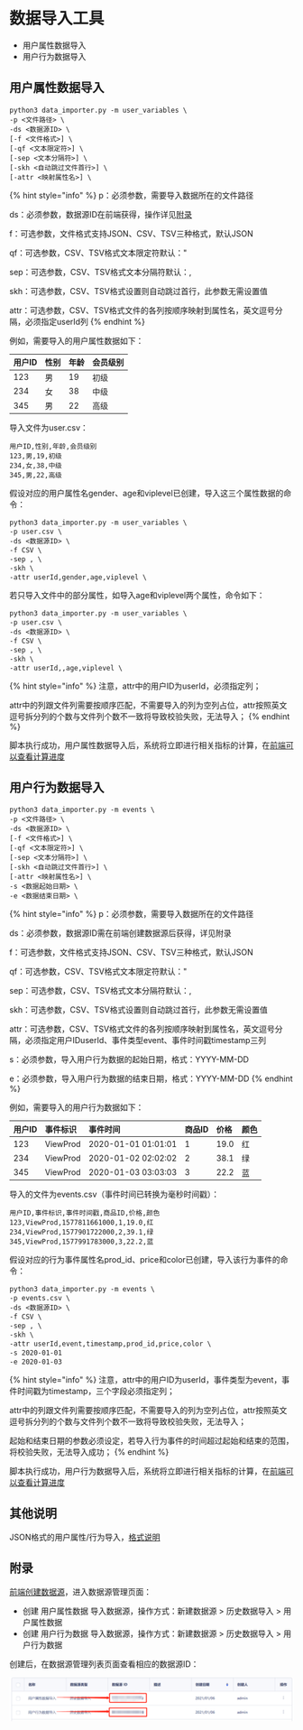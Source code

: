# 数据导入工具

* 用户属性数据导入
* 用户行为数据导入

## 用户属性数据导入

```text
python3 data_importer.py -m user_variables \
-p <文件路径> \
-ds <数据源ID> \
[-f <文件格式>] \
[-qf <文本限定符>] \
[-sep <文本分隔符>] \
[-skh <自动跳过文件首行>] \
[-attr <映射属性名>] \
```

{% hint style="info" %}
p：必须参数，需要导入数据所在的文件路径

ds：必须参数，数据源ID在前端获得，操作详见[附录](dataimporter.md#fu-lu)

f：可选参数，文件格式支持JSON、CSV、TSV三种格式，默认JSON

qf：可选参数，CSV、TSV格式文本限定符默认："

sep：可选参数，CSV、TSV格式文本分隔符默认：,

skh：可选参数，CSV、TSV格式设置则自动跳过首行，此参数无需设置值

attr：可选参数，CSV、TSV格式文件的各列按顺序映射到属性名，英文逗号分隔，必须指定userId列
{% endhint %}

例如，需要导入的用户属性数据如下：

| 用户ID | 性别 | 年龄 | 会员级别 |
| :--- | :--- | :--- | :--- |
| 123 | 男 | 19 | 初级 |
| 234 | 女 | 38 | 中级 |
| 345 | 男 | 22 | 高级 |

导入文件为user.csv：

```text
用户ID,性别,年龄,会员级别
123,男,19,初级
234,女,38,中级
345,男,22,高级
```

假设对应的用户属性名gender、age和viplevel已创建，导入这三个属性数据的命令：

```text
python3 data_importer.py -m user_variables \
-p user.csv \
-ds <数据源ID> \
-f CSV \
-sep , \
-skh \
-attr userId,gender,age,viplevel \
```

若只导入文件中的部分属性，如导入age和viplevel两个属性，命令如下：

```text
python3 data_importer.py -m user_variables \
-p user.csv \
-ds <数据源ID> \
-f CSV \
-sep , \
-skh \
-attr userId,,age,viplevel \
```

{% hint style="info" %}
注意，attr中的用户ID为userId，必须指定列；

attr中的列跟文件列需要按顺序匹配，不需要导入的列为空列占位，attr按照英文逗号拆分列的个数与文件列个数不一致将导致校验失败，无法导入；
{% endhint %}

脚本执行成功，用户属性数据导入后，系统将立即进行相关指标的计算，在[前端可以查看计算进度](../../product-manual/data-center/datasource/data-import.md)

## 用户行为数据导入

```text
python3 data_importer.py -m events \
-p <文件路径> \
-ds <数据源ID> \
[-f <文件格式>] \
[-qf <文本限定符>] \
[-sep <文本分隔符>] \
[-skh <自动跳过文件首行>] \
[-attr <映射属性名>] \
-s <数据起始日期> \
-e <数据结束日期> \
```

{% hint style="info" %}
p：必须参数，需要导入数据所在的文件路径

ds：必须参数，数据源ID需在前端创建数据源后获得，详见附录

f：可选参数，文件格式支持JSON、CSV、TSV三种格式，默认JSON

qf：可选参数，CSV、TSV格式文本限定符默认："

sep：可选参数，CSV、TSV格式文本分隔符默认：,

skh：可选参数，CSV、TSV格式设置则自动跳过首行，此参数无需设置值

attr：可选参数，CSV、TSV格式文件的各列按顺序映射到属性名，英文逗号分隔，必须指定用户IDuserId、事件类型event、事件时间戳timestamp三列

s：必须参数，导入用户行为数据的起始日期，格式：YYYY-MM-DD

e：必须参数，导入用户行为数据的结束日期，格式：YYYY-MM-DD
{% endhint %}

例如，需要导入的用户行为数据如下：

| 用户ID | 事件标识 | 事件时间 | 商品ID | 价格 | 颜色 |
| :--- | :--- | :--- | :--- | :--- | :--- |
| 123 | ViewProd | 2020-01-01 01:01:01 | 1 | 19.0 | 红 |
| 234 | ViewProd | 2020-01-02 02:02:02 | 2 | 38.1 | 绿 |
| 345 | ViewProd | 2020-01-03 03:03:03 | 3 | 22.2 | 蓝 |

导入的文件为events.csv（事件时间已转换为毫秒时间戳）：

```text
用户ID,事件标识,事件时间戳,商品ID,价格,颜色
123,ViewProd,1577811661000,1,19.0,红
234,ViewProd,1577901722000,2,39.1,绿
345,ViewProd,1577991783000,3,22.2,蓝
```

假设对应的行为事件属性名prod\_id、price和color已创建，导入该行为事件的命令：

```text
python3 data_importer.py -m events \
-p events.csv \
-ds <数据源ID> \
-f CSV \
-sep , \
-skh \
-attr userId,event,timestamp,prod_id,price,color \
-s 2020-01-01
-e 2020-01-03
```

{% hint style="info" %}
注意，attr中的用户ID为userId，事件类型为event，事件时间戳为timestamp，三个字段必须指定列；

attr中的列跟文件列需要按顺序匹配，不需要导入的列为空列占位，attr按照英文逗号拆分列的个数与文件列个数不一致将导致校验失败，无法导入；

起始和结束日期的参数必须设定，若导入行为事件的时间超过起始和结束的范围，将校验失败，无法导入成功；
{% endhint %}

脚本执行成功，用户行为数据导入后，系统将立即进行相关指标的计算，在[前端可以查看计算进度](../../product-manual/data-center/datasource/data-import.md)

## 其他说明

JSON格式的用户属性/行为导入，[格式说明](../../product-manual/data-center/datasource/data-import.md#shu-ju-dao-ru-ge-shi)

## 附录

[前端创建数据源](../../product-manual/data-center/datasource/datasource-manage.md#chuang-jian-shu-ju-yuan)，进入数据源管理页面：

* 创建 用户属性数据 导入数据源，操作方式：新建数据源 &gt; 历史数据导入 &gt; 用户属性数据
* 创建 用户行为数据 导入数据源，操作方式：新建数据源 &gt; 历史数据导入 &gt; 用户行为数据

创建后，在数据源管理列表页面查看相应的数据源ID：

![](../../.gitbook/assets/image%20%28466%29.png)

